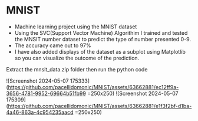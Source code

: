 # MNIST
* Machine learning project using the MNIST dataset
* Using the SVC(Support Vector Machine) Algorithim I trained and tested the MNSIT number dataset to predict the type of number presented 0-9.
* The accuracy came out to 97%
* I have also added displays of the dataset as a subplot using Matplotlib so you can visualize the outcome of the prediction.

Extract the mnsit_data.zip folder then run the python code

![Screenshot 2024-05-07 175333](https://github.com/pacellidomonic/MNIST/assets/63662881/ec12ff9a-3656-4781-9952-69664b51fb99 =250x250)
![Screenshot 2024-05-07 175309](https://github.com/pacellidomonic/MNIST/assets/63662881/e1f3f2bf-d1ba-4a46-863a-4c954235aacd =250x250)
